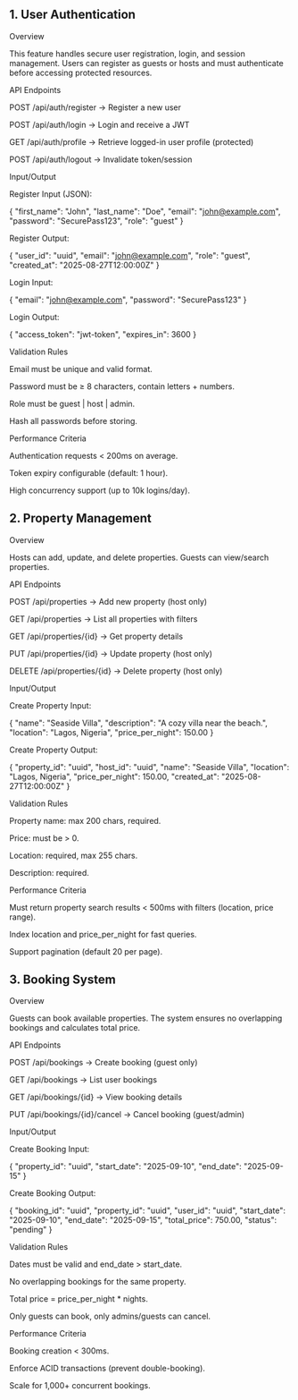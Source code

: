 ## 1. User Authentication
Overview

This feature handles secure user registration, login, and session management. Users can register as guests or hosts and must authenticate before accessing protected resources.

API Endpoints

POST /api/auth/register → Register a new user

POST /api/auth/login → Login and receive a JWT

GET /api/auth/profile → Retrieve logged-in user profile (protected)

POST /api/auth/logout → Invalidate token/session

Input/Output

Register Input (JSON):

{
  "first_name": "John",
  "last_name": "Doe",
  "email": "john@example.com",
  "password": "SecurePass123",
  "role": "guest"
}


Register Output:

{
  "user_id": "uuid",
  "email": "john@example.com",
  "role": "guest",
  "created_at": "2025-08-27T12:00:00Z"
}


Login Input:

{
  "email": "john@example.com",
  "password": "SecurePass123"
}


Login Output:

{
  "access_token": "jwt-token",
  "expires_in": 3600
}

Validation Rules

Email must be unique and valid format.

Password must be ≥ 8 characters, contain letters + numbers.

Role must be guest | host | admin.

Hash all passwords before storing.

Performance Criteria

Authentication requests < 200ms on average.

Token expiry configurable (default: 1 hour).

High concurrency support (up to 10k logins/day).

## 2. Property Management
Overview

Hosts can add, update, and delete properties. Guests can view/search properties.

API Endpoints

POST /api/properties → Add new property (host only)

GET /api/properties → List all properties with filters

GET /api/properties/{id} → Get property details

PUT /api/properties/{id} → Update property (host only)

DELETE /api/properties/{id} → Delete property (host only)

Input/Output

Create Property Input:

{
  "name": "Seaside Villa",
  "description": "A cozy villa near the beach.",
  "location": "Lagos, Nigeria",
  "price_per_night": 150.00
}


Create Property Output:

{
  "property_id": "uuid",
  "host_id": "uuid",
  "name": "Seaside Villa",
  "location": "Lagos, Nigeria",
  "price_per_night": 150.00,
  "created_at": "2025-08-27T12:00:00Z"
}

Validation Rules

Property name: max 200 chars, required.

Price: must be > 0.

Location: required, max 255 chars.

Description: required.

Performance Criteria

Must return property search results < 500ms with filters (location, price range).

Index location and price_per_night for fast queries.

Support pagination (default 20 per page).

## 3. Booking System
Overview

Guests can book available properties. The system ensures no overlapping bookings and calculates total price.

API Endpoints

POST /api/bookings → Create booking (guest only)

GET /api/bookings → List user bookings

GET /api/bookings/{id} → View booking details

PUT /api/bookings/{id}/cancel → Cancel booking (guest/admin)

Input/Output

Create Booking Input:

{
  "property_id": "uuid",
  "start_date": "2025-09-10",
  "end_date": "2025-09-15"
}


Create Booking Output:

{
  "booking_id": "uuid",
  "property_id": "uuid",
  "user_id": "uuid",
  "start_date": "2025-09-10",
  "end_date": "2025-09-15",
  "total_price": 750.00,
  "status": "pending"
}

Validation Rules

Dates must be valid and end_date > start_date.

No overlapping bookings for the same property.

Total price = price_per_night * nights.

Only guests can book, only admins/guests can cancel.

Performance Criteria

Booking creation < 300ms.

Enforce ACID transactions (prevent double-booking).

Scale for 1,000+ concurrent bookings.
